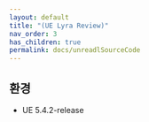 ```yaml
---
layout: default
title: "(UE Lyra Review)"
nav_order: 3
has_children: true
permalink: docs/unreadlSourceCode
---
```


## 환경

* UE 5.4.2-release
